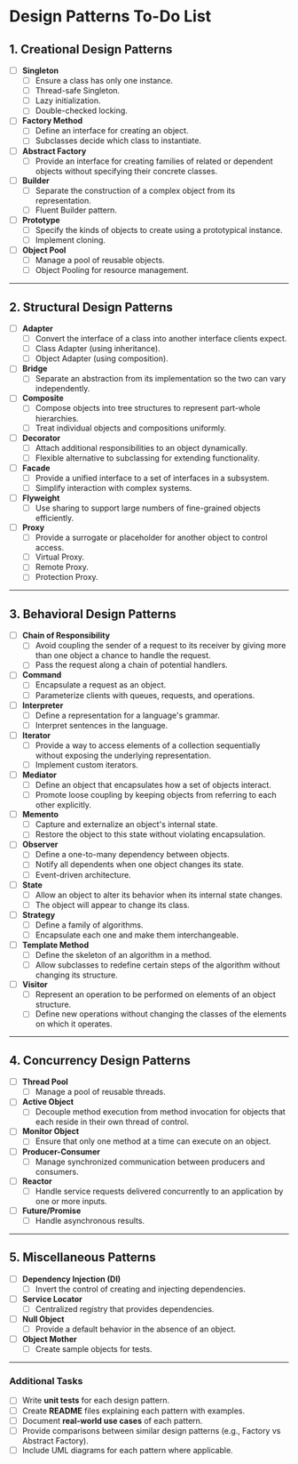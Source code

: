 # Design Patterns To-Do List

## 1. **Creational Design Patterns**

- [ ] **Singleton**
  - [ ] Ensure a class has only one instance.
  - [ ] Thread-safe Singleton.
  - [ ] Lazy initialization.
  - [ ] Double-checked locking.
  
- [ ] **Factory Method**
  - [ ] Define an interface for creating an object.
  - [ ] Subclasses decide which class to instantiate.
  
- [ ] **Abstract Factory**
  - [ ] Provide an interface for creating families of related or dependent objects without specifying their concrete classes.
  
- [ ] **Builder**
  - [ ] Separate the construction of a complex object from its representation.
  - [ ] Fluent Builder pattern.
  
- [ ] **Prototype**
  - [ ] Specify the kinds of objects to create using a prototypical instance.
  - [ ] Implement cloning.
  
- [ ] **Object Pool**
  - [ ] Manage a pool of reusable objects.
  - [ ] Object Pooling for resource management.

---

## 2. **Structural Design Patterns**

- [ ] **Adapter**
  - [ ] Convert the interface of a class into another interface clients expect.
  - [ ] Class Adapter (using inheritance).
  - [ ] Object Adapter (using composition).
  
- [ ] **Bridge**
  - [ ] Separate an abstraction from its implementation so the two can vary independently.
  
- [ ] **Composite**
  - [ ] Compose objects into tree structures to represent part-whole hierarchies.
  - [ ] Treat individual objects and compositions uniformly.

- [ ] **Decorator**
  - [ ] Attach additional responsibilities to an object dynamically.
  - [ ] Flexible alternative to subclassing for extending functionality.
  
- [ ] **Facade**
  - [ ] Provide a unified interface to a set of interfaces in a subsystem.
  - [ ] Simplify interaction with complex systems.
  
- [ ] **Flyweight**
  - [ ] Use sharing to support large numbers of fine-grained objects efficiently.
  
- [ ] **Proxy**
  - [ ] Provide a surrogate or placeholder for another object to control access.
  - [ ] Virtual Proxy.
  - [ ] Remote Proxy.
  - [ ] Protection Proxy.

---

## 3. **Behavioral Design Patterns**

- [ ] **Chain of Responsibility**
  - [ ] Avoid coupling the sender of a request to its receiver by giving more than one object a chance to handle the request.
  - [ ] Pass the request along a chain of potential handlers.

- [ ] **Command**
  - [ ] Encapsulate a request as an object.
  - [ ] Parameterize clients with queues, requests, and operations.

- [ ] **Interpreter**
  - [ ] Define a representation for a language's grammar.
  - [ ] Interpret sentences in the language.

- [ ] **Iterator**
  - [ ] Provide a way to access elements of a collection sequentially without exposing the underlying representation.
  - [ ] Implement custom iterators.

- [ ] **Mediator**
  - [ ] Define an object that encapsulates how a set of objects interact.
  - [ ] Promote loose coupling by keeping objects from referring to each other explicitly.

- [ ] **Memento**
  - [ ] Capture and externalize an object's internal state.
  - [ ] Restore the object to this state without violating encapsulation.

- [ ] **Observer**
  - [ ] Define a one-to-many dependency between objects.
  - [ ] Notify all dependents when one object changes its state.
  - [ ] Event-driven architecture.
  
- [ ] **State**
  - [ ] Allow an object to alter its behavior when its internal state changes.
  - [ ] The object will appear to change its class.

- [ ] **Strategy**
  - [ ] Define a family of algorithms.
  - [ ] Encapsulate each one and make them interchangeable.
  
- [ ] **Template Method**
  - [ ] Define the skeleton of an algorithm in a method.
  - [ ] Allow subclasses to redefine certain steps of the algorithm without changing its structure.

- [ ] **Visitor**
  - [ ] Represent an operation to be performed on elements of an object structure.
  - [ ] Define new operations without changing the classes of the elements on which it operates.

---

## 4. **Concurrency Design Patterns**

- [ ] **Thread Pool**
  - [ ] Manage a pool of reusable threads.
  
- [ ] **Active Object**
  - [ ] Decouple method execution from method invocation for objects that each reside in their own thread of control.

- [ ] **Monitor Object**
  - [ ] Ensure that only one method at a time can execute on an object.
  
- [ ] **Producer-Consumer**
  - [ ] Manage synchronized communication between producers and consumers.

- [ ] **Reactor**
  - [ ] Handle service requests delivered concurrently to an application by one or more inputs.

- [ ] **Future/Promise**
  - [ ] Handle asynchronous results.
  
---

## 5. **Miscellaneous Patterns**

- [ ] **Dependency Injection (DI)**
  - [ ] Invert the control of creating and injecting dependencies.
  
- [ ] **Service Locator**
  - [ ] Centralized registry that provides dependencies.
  
- [ ] **Null Object**
  - [ ] Provide a default behavior in the absence of an object.

- [ ] **Object Mother**
  - [ ] Create sample objects for tests.

---

### Additional Tasks
- [ ] Write **unit tests** for each design pattern.
- [ ] Create **README** files explaining each pattern with examples.
- [ ] Document **real-world use cases** of each pattern.
- [ ] Provide comparisons between similar design patterns (e.g., Factory vs Abstract Factory).
- [ ] Include UML diagrams for each pattern where applicable.

